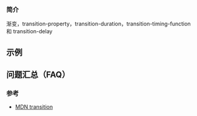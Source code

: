 ### 简介  
渐变，transition-property，transition-duration，transition-timing-function 和 transition-delay 

## 示例

## 问题汇总（FAQ）


### 参考  
- [MDN transition](https://developer.mozilla.org/zh-CN/docs/Web/CSS/transition)  
